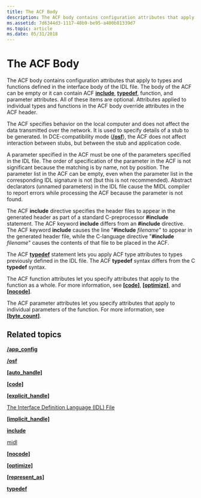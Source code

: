 ```yaml
---
title: The ACF Body
description: The ACF body contains configuration attributes that apply to types and functions defined in the interface body of the IDL file.
ms.assetid: 7d6344d3-1117-40b9-be95-a400b81339d7
ms.topic: article
ms.date: 05/31/2018
---
```


# The ACF Body

The ACF body contains configuration attributes that apply to types and functions defined in the interface body of the IDL file. The body of the ACF can be empty or it can contain ACF [**include**](/windows/desktop/Midl/include), [**typedef**](/windows/desktop/Midl/typedef), function, and parameter attributes. All of these items are optional. Attributes applied to individual types and functions in the ACF body override attributes in the ACF header.

The ACF specifies behavior on the local computer and does not affect the data transmitted over the network. It is used to specify details of a stub to be generated. In DCE-compatibility mode ([**/osf**](/windows/desktop/Midl/-osf)), the ACF does not affect interaction between stubs, but between the stub and application code.

A parameter specified in the ACF must be one of the parameters specified in the IDL file. The order of specification of the parameter in the ACF is not significant because the matching is by name, not by position. The parameter list in the ACF can be empty, even when the parameter list in the corresponding IDL signature is not (but this is not recommended). Abstract declarators (unnamed parameters) in the IDL file cause the MIDL compiler to report errors while processing the ACF because the parameter is not found.

The ACF **include** directive specifies the header files to appear in the generated header as part of a standard C-preprocessor **\#include** statement. The ACF keyword **include** differs from an **\#include** directive. The ACF keyword **include** causes the line "**\#include** *filename*" to appear in the generated header file, while the C-language directive "**\#include** *filename*" causes the contents of that file to be placed in the ACF.

The ACF [**typedef**](/windows/desktop/Midl/typedef) statement lets you apply ACF type attributes to types previously defined in the IDL file. The ACF **typedef** syntax differs from the C **typedef** syntax.

The ACF function attributes let you specify attributes that apply to the function as a whole. For more information, see **\[**[**code**](/windows/desktop/Midl/code)**\]**, **\[**[**optimize**](/windows/desktop/Midl/optimize)**\]**, and **\[**[**nocode**](/windows/desktop/Midl/nocode)**\]**.

The ACF parameter attributes let you specify attributes that apply to individual parameters of the function. For more information, see **\[**[**byte\_count**](/windows/desktop/Midl/byte-count)**\]**.

## Related topics

<dl> <dt>

[**/app\_config**](/windows/desktop/Midl/-app-config)
</dt> <dt>

[**/osf**](/windows/desktop/Midl/-osf)
</dt> <dt>

[**\[auto\_handle\]**](../midl/auto-handle.md)
</dt> <dt>

[**\[code\]**](../midl/code.md)
</dt> <dt>

[**\[explicit\_handle\]**](../midl/explicit-handle.md)
</dt> <dt>

[The Interface Definition Language (IDL) File](the-interface-definition-language-idl-file.md)
</dt> <dt>

[**\[implicit\_handle\]**](../midl/implicit-handle.md)
</dt> <dt>

[**include**](/windows/desktop/Midl/include)
</dt> <dt>

[midl](/windows/desktop/Midl/midl-language-reference)
</dt> <dt>

[**\[nocode\]**](../midl/nocode.md)
</dt> <dt>

[**\[optimize\]**](../midl/optimize.md)
</dt> <dt>

[**\[represent\_as\]**](../midl/represent-as.md)
</dt> <dt>

[**typedef**](/windows/desktop/Midl/typedef)
</dt> </dl>

 

 
